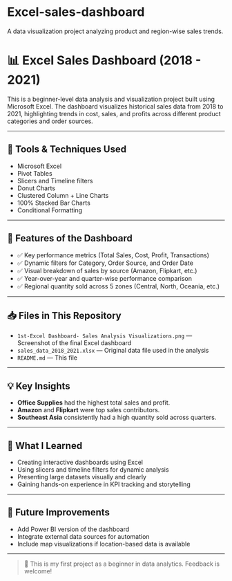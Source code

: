 # Excel-sales-dashboard
A data visualization project analyzing product and region-wise sales trends.
# 📊 Excel Sales Dashboard (2018 - 2021)

This is a beginner-level data analysis and visualization project built using Microsoft Excel. The dashboard visualizes historical sales data from 2018 to 2021, highlighting trends in cost, sales, and profits across different product categories and order sources.

---

## 🧰 Tools & Techniques Used
- Microsoft Excel
- Pivot Tables
- Slicers and Timeline filters
- Donut Charts
- Clustered Column + Line Charts
- 100% Stacked Bar Charts
- Conditional Formatting

---

## 📌 Features of the Dashboard
- ✅ Key performance metrics (Total Sales, Cost, Profit, Transactions)
- ✅ Dynamic filters for Category, Order Source, and Order Date
- ✅ Visual breakdown of sales by source (Amazon, Flipkart, etc.)
- ✅ Year-over-year and quarter-wise performance comparison
- ✅ Regional quantity sold across 5 zones (Central, North, Oceania, etc.)

---

## 📥 Files in This Repository
- `1st-Excel Dashboard- Sales Analysis Visualizations.png` — Screenshot of the final Excel dashboard
- `sales_data_2018_2021.xlsx` — Original data file used in the analysis
- `README.md` — This file

---

## 💡 Key Insights
- **Office Supplies** had the highest total sales and profit.
- **Amazon** and **Flipkart** were top sales contributors.
- **Southeast Asia** consistently had a high quantity sold across quarters.

---

## 🧠 What I Learned
- Creating interactive dashboards using Excel
- Using slicers and timeline filters for dynamic analysis
- Presenting large datasets visually and clearly
- Gaining hands-on experience in KPI tracking and storytelling

---

## 🚀 Future Improvements
- Add Power BI version of the dashboard
- Integrate external data sources for automation
- Include map visualizations if location-based data is available

---

> 📌 This is my first project as a beginner in data analytics. Feedback is welcome!
